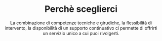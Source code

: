 ---
title: Perchè sceglierci
subtitle: "La combinazione di competenze tecniche e girudiche, la flessibilità di intervento, la disponibilità di un supporto continuativo ci permette di offrirti un servizio unico a cui puoi rivolgerti."
image_path: perche-sceglierci.svg
order: 2
---